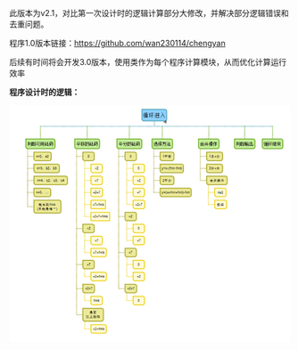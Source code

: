 此版本为v2.1，对比第一次设计时的逻辑计算部分大修改，并解决部分逻辑错误和去重问题。

程序1.0版本链接：https://github.com/wan230114/chengyan

后续有时间将会开发3.0版本，使用类作为每个程序计算模块，从而优化计算运行效率

**程序设计时的逻辑：**

![image](https://github.com/wan230114/chenyan-python/blob/master/%E7%A8%8B%E5%BA%8F%E8%AE%BE%E8%AE%A1%E9%80%BB%E8%BE%91.png)
